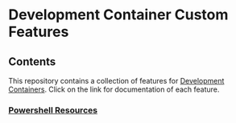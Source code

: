 # Development Container Custom Features

## Contents

This repository contains a collection of features for [Development Containers](https://containers.dev). Click on the link for documentation of each feature.

### [Powershell Resources](src/powershell-resources/README.md)
